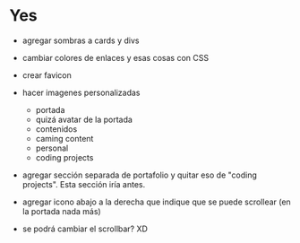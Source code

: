 
# Yes

<!-- * redondear bordes de los divs dentro de los containers -->
<!-- * poner titulo en todas las secciones -->
<!-- * extender bio -->
<!-- * extender información en la sección de contenidos -->
<!-- * mejorar de alguna forma la sección de contacto [No sé que más poner xDD] -->
<!-- * agregar navbar -->
<!-- * agregar footer -->
<!-- * resolver bug de que el viewport al menos debería ser el tamaño de los componentes internos -->
* agregar sombras a cards y divs
* cambiar colores de enlaces y esas cosas con CSS
* crear favicon
* hacer imagenes personalizadas
  * portada
  * quizá avatar de la portada
  * contenidos
  * caming content
  * personal
  * coding projects

* agregar sección separada de portafolio y quitar eso de "coding projects". Esta sección iría antes.
* agregar icono abajo a la derecha que indique que se puede scrollear (en la portada nada más)
* se podrá cambiar el scrollbar? XD
